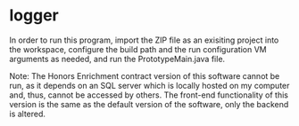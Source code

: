 # logger

In order to run this program, import the ZIP file as an exisiting project into the workspace, configure the build path and the run configuration VM arguments as needed, and run the PrototypeMain.java file.

Note: The Honors Enrichment contract version of this software cannot be run, as it depends on an SQL server which is locally hosted on my computer and, thus, cannot be accessed by others. The front-end functionality of this version is the same as the default version of the software, only the backend is altered.
